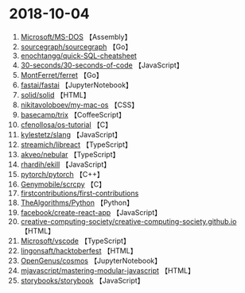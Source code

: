 # 2018-10-04

1. [Microsoft/MS-DOS](https://github.com/Microsoft/MS-DOS) 【Assembly】
2. [sourcegraph/sourcegraph](https://github.com/sourcegraph/sourcegraph) 【Go】
3. [enochtangg/quick-SQL-cheatsheet](https://github.com/enochtangg/quick-SQL-cheatsheet) 
4. [30-seconds/30-seconds-of-code](https://github.com/30-seconds/30-seconds-of-code) 【JavaScript】
5. [MontFerret/ferret](https://github.com/MontFerret/ferret) 【Go】
6. [fastai/fastai](https://github.com/fastai/fastai) 【JupyterNotebook】
7. [solid/solid](https://github.com/solid/solid) 【HTML】
8. [nikitavoloboev/my-mac-os](https://github.com/nikitavoloboev/my-mac-os) 【CSS】
9. [basecamp/trix](https://github.com/basecamp/trix) 【CoffeeScript】
10. [cfenollosa/os-tutorial](https://github.com/cfenollosa/os-tutorial) 【C】
11. [kylestetz/slang](https://github.com/kylestetz/slang) 【JavaScript】
12. [streamich/libreact](https://github.com/streamich/libreact) 【TypeScript】
13. [akveo/nebular](https://github.com/akveo/nebular) 【TypeScript】
14. [rhardih/ekill](https://github.com/rhardih/ekill) 【JavaScript】
15. [pytorch/pytorch](https://github.com/pytorch/pytorch) 【C++】
16. [Genymobile/scrcpy](https://github.com/Genymobile/scrcpy) 【C】
17. [firstcontributions/first-contributions](https://github.com/firstcontributions/first-contributions) 
18. [TheAlgorithms/Python](https://github.com/TheAlgorithms/Python) 【Python】
19. [facebook/create-react-app](https://github.com/facebook/create-react-app) 【JavaScript】
20. [creative-computing-society/creative-computing-society.github.io](https://github.com/creative-computing-society/creative-computing-society.github.io) 【HTML】
21. [Microsoft/vscode](https://github.com/Microsoft/vscode) 【TypeScript】
22. [lingonsaft/hacktoberfest](https://github.com/lingonsaft/hacktoberfest) 【HTML】
23. [OpenGenus/cosmos](https://github.com/OpenGenus/cosmos) 【JupyterNotebook】
24. [mjavascript/mastering-modular-javascript](https://github.com/mjavascript/mastering-modular-javascript) 【HTML】
25. [storybooks/storybook](https://github.com/storybooks/storybook) 【JavaScript】
